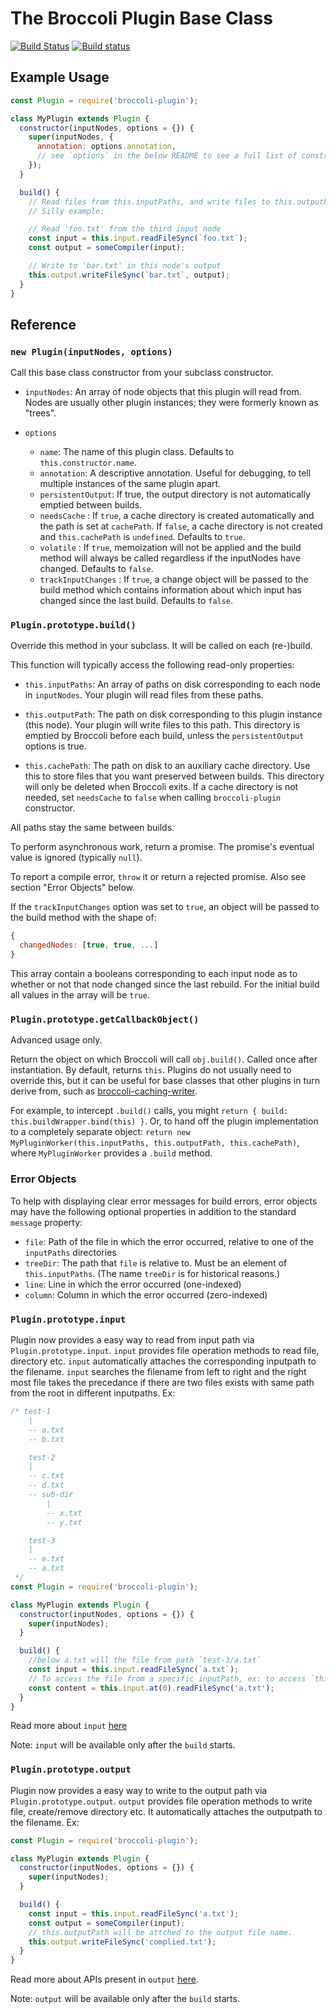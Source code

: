 # The Broccoli Plugin Base Class

[![Build Status](https://travis-ci.org/broccolijs/broccoli-plugin.svg?branch=master)](https://travis-ci.org/broccolijs/broccoli-plugin)
[![Build status](https://ci.appveyor.com/api/projects/status/k4tk8b99m1e58ftd?svg=true)](https://ci.appveyor.com/project/joliss/broccoli-plugin)

## Example Usage

```js
const Plugin = require('broccoli-plugin');

class MyPlugin extends Plugin {
  constructor(inputNodes, options = {}) {
    super(inputNodes, {
      annotation: options.annotation,
      // see `options` in the below README to see a full list of constructor options
    });
  }

  build() {
    // Read files from this.inputPaths, and write files to this.outputPath.
    // Silly example:

    // Read 'foo.txt' from the third input node
    const input = this.input.readFileSync(`foo.txt`);
    const output = someCompiler(input);

    // Write to 'bar.txt' in this node's output
    this.output.writeFileSync(`bar.txt`, output);
  }
}
```

## Reference

### `new Plugin(inputNodes, options)`

Call this base class constructor from your subclass constructor.

- `inputNodes`: An array of node objects that this plugin will read from.
  Nodes are usually other plugin instances; they were formerly known as
  "trees".

- `options`

  - `name`: The name of this plugin class. Defaults to `this.constructor.name`.
  - `annotation`: A descriptive annotation. Useful for debugging, to tell
    multiple instances of the same plugin apart.
  - `persistentOutput`: If true, the output directory is not automatically
    emptied between builds.
  - `needsCache` : If `true`, a cache directory is created automatically
    and the path is set at `cachePath`. If `false`, a cache directory is not created
    and `this.cachePath` is `undefined`. Defaults to `true`.
  - `volatile` : If `true`, memoization will not be applied and the build method will
    always be called regardless if the inputNodes have changed. Defaults to `false`.
  - `trackInputChanges` : If `true`, a change object will be passed to the build method which contains
    information about which input has changed since the last build. Defaults to `false`.

### `Plugin.prototype.build()`

Override this method in your subclass. It will be called on each (re-)build.

This function will typically access the following read-only properties:

- `this.inputPaths`: An array of paths on disk corresponding to each node in
  `inputNodes`. Your plugin will read files from these paths.

- `this.outputPath`: The path on disk corresponding to this plugin instance
  (this node). Your plugin will write files to this path. This directory is
  emptied by Broccoli before each build, unless the `persistentOutput` options
  is true.

- `this.cachePath`: The path on disk to an auxiliary cache directory. Use this
  to store files that you want preserved between builds. This directory will
  only be deleted when Broccoli exits. If a cache directory is not needed, set
  `needsCache` to `false` when calling `broccoli-plugin` constructor.

All paths stay the same between builds.

To perform asynchronous work, return a promise. The promise's eventual value
is ignored (typically `null`).

To report a compile error, `throw` it or return a rejected promise. Also see
section "Error Objects" below.

If the `trackInputChanges` option was set to `true`, an object will be passed to the
build method with the shape of:

```js
{
  changedNodes: [true, true, ...]
}
```

This array contain a booleans corresponding to each input node as to whether or not that node changed since the last rebuild. For the initial build all values in the array will be `true`.

### `Plugin.prototype.getCallbackObject()`

Advanced usage only.

Return the object on which Broccoli will call `obj.build()`. Called once after
instantiation. By default, returns `this`. Plugins do not usually need to
override this, but it can be useful for base classes that other plugins in turn
derive from, such as
[broccoli-caching-writer](https://github.com/ember-cli/broccoli-caching-writer).

For example, to intercept `.build()` calls, you might
`return { build: this.buildWrapper.bind(this) }`.
Or, to hand off the plugin implementation to a completely separate object:
`return new MyPluginWorker(this.inputPaths, this.outputPath, this.cachePath)`,
where `MyPluginWorker` provides a `.build` method.

### Error Objects

To help with displaying clear error messages for build errors, error objects
may have the following optional properties in addition to the standard
`message` property:

- `file`: Path of the file in which the error occurred, relative to one of the
  `inputPaths` directories
- `treeDir`: The path that `file` is relative to. Must be an element of
  `this.inputPaths`. (The name `treeDir` is for historical reasons.)
- `line`: Line in which the error occurred (one-indexed)
- `column`: Column in which the error occurred (zero-indexed)

### `Plugin.prototype.input`

Plugin now provides a easy way to read from input path via `Plugin.prototype.input`. `input` provides file operation methods to read file, directory etc. `input` automatically attaches the corresponding inputpath to the filename. `input` searches the filename from left to right and the right most file takes the precedance if there are two files exists with same path from the root in different inputpaths.
Ex:

```js
/* test-1
    |
    -- a.txt
    -- b.txt

    test-2
    |
    -- c.txt
    -- d.txt
    -- sub-dir
        |
        -- x.txt
        -- y.txt

    test-3
    |
    -- e.txt
    -- a.txt
 */
const Plugin = require('broccoli-plugin');

class MyPlugin extends Plugin {
  constructor(inputNodes, options = {}) {
    super(inputNodes);
  }

  build() {
    //below a.txt will the file from path `test-3/a.txt`
    const input = this.input.readFileSync(`a.txt`);
    // To access the file from a specific inputPath, ex: to access `this.inputPaths[0]`, we can use `at` method.
    const content = this.input.at(0).readFileSync('a.txt');
  }
}
```

Read more about `input` [here](https://github.com/SparshithNR/fs-merger#fsmergerfs)

Note: `input` will be available only after the `build` starts.

### `Plugin.prototype.output`

Plugin now provides a easy way to write to the output path via `Plugin.prototype.output`. `output` provides file operation methods to write file, create/remove directory etc. It automatically attaches the outputpath to the filename.
Ex:

```js
const Plugin = require('broccoli-plugin');

class MyPlugin extends Plugin {
  constructor(inputNodes, options = {}) {
    super(inputNodes);
  }

  build() {
    const input = this.input.readFileSync('a.txt');
    const output = someCompiler(input);
    // this.outputPath will be attched to the output file name.
    this.output.writeFileSync('complied.txt');
  }
}
```

Read more about APIs present in `output` [here](https://github.com/SparshithNR/broccoli-output-wrapper#apis).

Note: `output` will be available only after the `build` starts.
